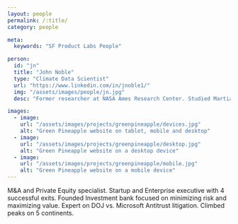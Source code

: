```yaml
---
layout: people
permalink: /:title/
category: people

meta:
  keywords: "SF Product Labs People"

person:
  id: "jn"
  title: "John Noble"
  type: "Climate Data Scientist"
  url: "https://www.linkedin.com/in/jnoble1/"
  img: "/assets/images/people/jn.jpg"
  desc: "Former researcher at NASA Ames Research Center. Studied Martian atmosphere for over 10 years. Expert in software development and atmospheric science. Has an M.S. in Meteorology."

images:
  - image:
    url: "/assets/images/projects/greenpineapple/devices.jpg"
    alt: "Green Pineapple website on tablet, mobile and desktop"
  - image:
    url: "/assets/images/projects/greenpineapple/desktop.jpg"
    alt: "Green Pineapple website on a desktop device"
  - image:
    url: "/assets/images/projects/greenpineapple/mobile.jpg"
    alt: "Green Pineapple website on a mobile device"
---
```

<p>M&A and Private Equity specialist. Startup and Enterprise executive with 4 successful exits. Founded Investment bank focused on minimizing risk and maximizing value. Expert on DOJ vs. Microsoft Antitrust litigation. Climbed peaks on 5 continents.</p>